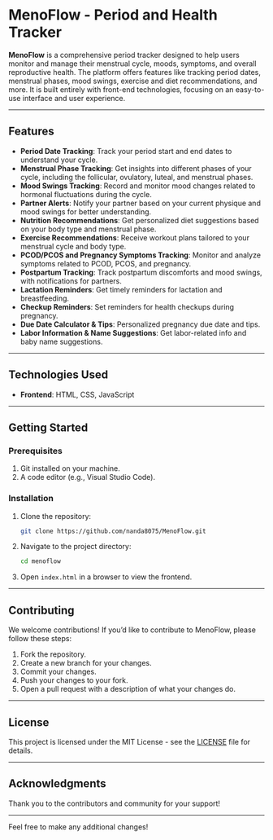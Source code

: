 # MenoFlow - Period and Health Tracker

**MenoFlow** is a comprehensive period tracker designed to help users monitor and manage their menstrual cycle, moods, symptoms, and overall reproductive health. The platform offers features like tracking period dates, menstrual phases, mood swings, exercise and diet recommendations, and more. It is built entirely with front-end technologies, focusing on an easy-to-use interface and user experience.

---

## Features

- **Period Date Tracking**: Track your period start and end dates to understand your cycle.
- **Menstrual Phase Tracking**: Get insights into different phases of your cycle, including the follicular, ovulatory, luteal, and menstrual phases.
- **Mood Swings Tracking**: Record and monitor mood changes related to hormonal fluctuations during the cycle.
- **Partner Alerts**: Notify your partner based on your current physique and mood swings for better understanding.
- **Nutrition Recommendations**: Get personalized diet suggestions based on your body type and menstrual phase.
- **Exercise Recommendations**: Receive workout plans tailored to your menstrual cycle and body type.
- **PCOD/PCOS and Pregnancy Symptoms Tracking**: Monitor and analyze symptoms related to PCOD, PCOS, and pregnancy.
- **Postpartum Tracking**: Track postpartum discomforts and mood swings, with notifications for partners.
- **Lactation Reminders**: Get timely reminders for lactation and breastfeeding.
- **Checkup Reminders**: Set reminders for health checkups during pregnancy.
- **Due Date Calculator & Tips**: Personalized pregnancy due date and tips.
- **Labor Information & Name Suggestions**: Get labor-related info and baby name suggestions.

---

## Technologies Used

- **Frontend**: HTML, CSS, JavaScript

---

## Getting Started

### Prerequisites

1. Git installed on your machine.
2. A code editor (e.g., Visual Studio Code).

### Installation

1. Clone the repository:
   ```bash
   git clone https://github.com/nanda8075/MenoFlow.git
   ```

2. Navigate to the project directory:
   ```bash
   cd menoflow
   ```

3. Open `index.html` in a browser to view the frontend.

---

## Contributing

We welcome contributions! If you’d like to contribute to MenoFlow, please follow these steps:

1. Fork the repository.
2. Create a new branch for your changes.
3. Commit your changes.
4. Push your changes to your fork.
5. Open a pull request with a description of what your changes do.

---

## License

This project is licensed under the MIT License - see the [LICENSE](LICENSE) file for details.

---

## Acknowledgments

Thank you to the contributors and community for your support!

---

Feel free to make any additional changes!
